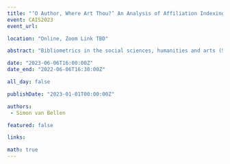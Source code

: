 ```yaml
---
title: "‘O Author, Where Art Thou?’ An Analysis of Affiliation Indexing in Canadian Journals and Bibliometric Research Potential"
event: CAIS2023
event_url: 

location: "Online, Zoom Link TBD"

abstract: "Bibliometrics in the social sciences, humanities and arts (SSHA) are hampered by the limited presence of scholarly journals in analysis tools traditionally used. We analyzed the level of indexing of Canadian journal author affiliations in Dimensions.ai and OpenAlex to assess effects on bibliometric research. Annually, around 3,000 articles signed by Canadian researchers and published in Canadian journals remained irretrievable. Incomplete indexing particularly affects journals associated with not-for-profit publishers and those publishing in French. A fair representation of national SSHA research could enhance our understanding of publishing trends and contribute to the sustainability of the Canadian journals."

date: "2023-06-06T16:00:00Z"
date_end: "2022-06-06T16:30:00Z"

all_day: false

publishDate: "2023-01-01T00:00:00Z"

authors:
 - Simon van Bellen

featured: false

links:

math: true
---
```


